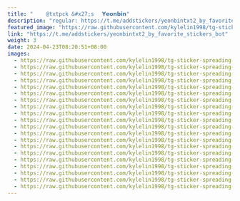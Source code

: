 ```yaml
---
title: "ㅤㅤ @txtpck &#x27;s ㅤ𝗬𝗲𝗼𝗻𝗯𝗶𝗻"
description: "regular: https://t.me/addstickers/yeonbintxt2_by_favorite_stickers_bot"
featured_image: "https://raw.githubusercontent.com/kylelin1998/tg-sticker-spreading-worldwide-images/main/img/9790fc30-24ea-4d52-b631-35c9362c202c.jpg"
link: "https://t.me/addstickers/yeonbintxt2_by_favorite_stickers_bot"
weight: 3
date: 2024-04-23T08:20:51+08:00
images:
  - https://raw.githubusercontent.com/kylelin1998/tg-sticker-spreading-worldwide-images/main/img/9790fc30-24ea-4d52-b631-35c9362c202c.jpg
  - https://raw.githubusercontent.com/kylelin1998/tg-sticker-spreading-worldwide-images/main/img/860c7ca4-e288-4722-861b-de8f79bc1e38.jpg
  - https://raw.githubusercontent.com/kylelin1998/tg-sticker-spreading-worldwide-images/main/img/b2987d75-5330-4cd1-b5cd-3a5e06d97b65.jpg
  - https://raw.githubusercontent.com/kylelin1998/tg-sticker-spreading-worldwide-images/main/img/86dc07cc-f508-4ea7-a108-04f80886b64c.jpg
  - https://raw.githubusercontent.com/kylelin1998/tg-sticker-spreading-worldwide-images/main/img/0328524d-d326-4579-89af-74697410b8ea.jpg
  - https://raw.githubusercontent.com/kylelin1998/tg-sticker-spreading-worldwide-images/main/img/6dec2f19-e4cf-47bb-a365-157831d63ef0.jpg
  - https://raw.githubusercontent.com/kylelin1998/tg-sticker-spreading-worldwide-images/main/img/01a681d7-6a72-4742-995c-5686374ef2ba.jpg
  - https://raw.githubusercontent.com/kylelin1998/tg-sticker-spreading-worldwide-images/main/img/2ccf6a57-18e4-405f-bbad-abe6ac32108b.jpg
  - https://raw.githubusercontent.com/kylelin1998/tg-sticker-spreading-worldwide-images/main/img/6d7cfef6-cffc-4ce8-8e41-b010249e05db.jpg
  - https://raw.githubusercontent.com/kylelin1998/tg-sticker-spreading-worldwide-images/main/img/58bf7261-a762-431c-910b-60783c7b4ca6.jpg
  - https://raw.githubusercontent.com/kylelin1998/tg-sticker-spreading-worldwide-images/main/img/054dc3d9-17e6-4bf4-9ec0-36964ba58424.jpg
  - https://raw.githubusercontent.com/kylelin1998/tg-sticker-spreading-worldwide-images/main/img/cdb350b0-c7e8-4f90-b4dc-4b49f6db0dd9.jpg
  - https://raw.githubusercontent.com/kylelin1998/tg-sticker-spreading-worldwide-images/main/img/28cce15d-f0e1-46b7-b676-48b90870c620.jpg
  - https://raw.githubusercontent.com/kylelin1998/tg-sticker-spreading-worldwide-images/main/img/0e1f0ea1-b556-4e83-b2e0-13edfb532cf2.jpg
  - https://raw.githubusercontent.com/kylelin1998/tg-sticker-spreading-worldwide-images/main/img/efc77c2f-bf0e-48be-9066-8354ac30c068.jpg
  - https://raw.githubusercontent.com/kylelin1998/tg-sticker-spreading-worldwide-images/main/img/318d419d-ff15-4c2e-9cba-881ebb0ec6f5.jpg
  - https://raw.githubusercontent.com/kylelin1998/tg-sticker-spreading-worldwide-images/main/img/1bd07100-147d-42aa-8239-c53656a646b5.jpg
  - https://raw.githubusercontent.com/kylelin1998/tg-sticker-spreading-worldwide-images/main/img/635de3bb-e5d4-4c4c-9ff3-2fc67627816d.jpg
  - https://raw.githubusercontent.com/kylelin1998/tg-sticker-spreading-worldwide-images/main/img/57e21dd0-8039-4d68-8a6e-e63d591cfd2f.jpg
  - https://raw.githubusercontent.com/kylelin1998/tg-sticker-spreading-worldwide-images/main/img/bee37e69-b44d-4f44-be75-2faecf88f762.jpg
---
```

